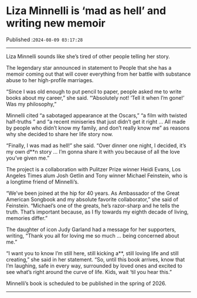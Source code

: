 # Liza Minnelli is ‘mad as hell’ and writing new memoir

Published :`2024-08-09 03:17:28`

---

Liza Minnelli sounds like she’s tired of other people telling her story.

The legendary star announced in statement to People that she has a memoir coming out that will cover everything from her battle with substance abuse to her high-profile marriages.

“Since I was old enough to put pencil to paper, people asked me to write books about my career,” she said. “‘Absolutely not! ‘Tell it when I’m gone!’ Was my philosophy,”

Minnelli cited “a sabotaged appearance at the Oscars,” “a film with twisted half-truths ” and “a recent miniseries that just didn’t get it right … All made by people who didn’t know my family, and don’t really know me” as reasons why she decided to share her life story now.

“Finally, I was mad as hell!” she said. “Over dinner one night, I decided, it’s my own d**n story … I’m gonna share it with you because of all the love you’ve given me.”

The project is a collaboration with Pulitzer Prize winner Heidi Evans, Los Angeles Times alum Josh Getlin and Tony winner Michael Feinstein, who is a longtime friend of Minnelli’s.

“We’ve been joined at the hip for 40 years. As Ambassador of the Great American Songbook and my absolute favorite collaborator,” she said of Feinstein. “Michael’s one of the greats, he’s razor-sharp and he tells the truth. That’s important because, as I fly towards my eighth decade of living, memories differ.”

The daughter of icon Judy Garland had a message for her supporters, writing, “Thank you all for loving me so much … being concerned about me.”

“I want you to know I’m still here, still kicking a**, still loving life and still creating,” she said in her statement. “So, until this book arrives, know that I’m laughing, safe in every way, surrounded by loved ones and excited to see what’s right around the curve of life. Kids, wait ‘til you hear this.”

Minnelli’s book is scheduled to be published in the spring of 2026.

---


